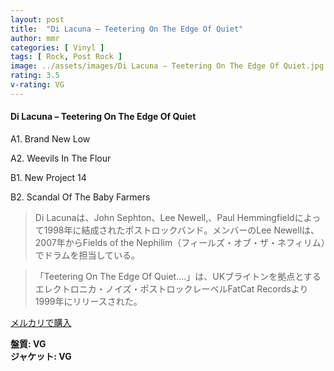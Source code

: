 ```yaml
---
layout: post
title:  "Di Lacuna – Teetering On The Edge Of Quiet"
author: mmr
categories: [ Vinyl ]
tags: [ Rock, Post Rock ]
image: ../assets/images/Di Lacuna – Teetering On The Edge Of Quiet.jpg
rating: 3.5
v-rating: VG
---
```


#### Di Lacuna – Teetering On The Edge Of Quiet

A1. Brand New Low

A2. Weevils In The Flour

B1. New Project 14

B2. Scandal Of The Baby Farmers

> Di Lacunaは、John Sephton、Lee Newell,、Paul Hemmingfieldによって1998年に結成されたポストロックバンド。メンバーのLee Newellは、2007年からFields of the Nephilim（フィールズ・オブ・ザ・ネフィリム）でドラムを担当している。

> 「Teetering On The Edge Of Quiet....」は、UKブライトンを拠点とするエレクトロニカ・ノイズ・ポストロックレーベルFatCat Recordsより1999年にリリースされた。

[メルカリで購入](https://jp.mercari.com/item/m49813157624)

<div class="mt-4 mb-4 d-flex align-items-center">
<strong class="mr-1">盤質: VG</strong>
</div>
<div class="mt-4 mb-4 d-flex align-items-center">
<strong class="mr-1">ジャケット: VG</strong>
</div>
